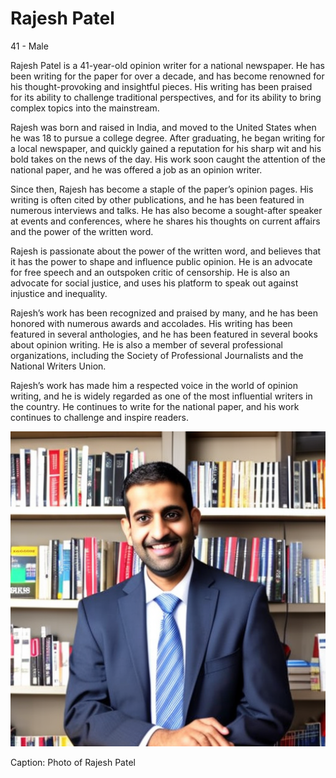 
# Rajesh Patel
41 - Male


Rajesh Patel is a 41-year-old opinion writer for a national newspaper. He has been writing for the paper for over a decade, and has become renowned for his thought-provoking and insightful pieces. His writing has been praised for its ability to challenge traditional perspectives, and for its ability to bring complex topics into the mainstream.

Rajesh was born and raised in India, and moved to the United States when he was 18 to pursue a college degree. After graduating, he began writing for a local newspaper, and quickly gained a reputation for his sharp wit and his bold takes on the news of the day. His work soon caught the attention of the national paper, and he was offered a job as an opinion writer.

Since then, Rajesh has become a staple of the paper’s opinion pages. His writing is often cited by other publications, and he has been featured in numerous interviews and talks. He has also become a sought-after speaker at events and conferences, where he shares his thoughts on current affairs and the power of the written word.

Rajesh is passionate about the power of the written word, and believes that it has the power to shape and influence public opinion. He is an advocate for free speech and an outspoken critic of censorship. He is also an advocate for social justice, and uses his platform to speak out against injustice and inequality.

Rajesh’s work has been recognized and praised by many, and he has been honored with numerous awards and accolades. His writing has been featured in several anthologies, and he has been featured in several books about opinion writing. He is also a member of several professional organizations, including the Society of Professional Journalists and the National Writers Union.

Rajesh’s work has made him a respected voice in the world of opinion writing, and he is widely regarded as one of the most influential writers in the country. He continues to write for the national paper, and his work continues to challenge and inspire readers.


![Rajesh Patel, a 41-year-old male opinion writer for a national newspaper. He has short black hair and a goatee, and wears a navy blue suit with a white shirt and a red tie. He has a serious expression on his face, and he is looking directly at the camera. He is standing in front of a bookshelf filled with books, with a desk and laptop to his side.](../images/13.png)

Caption: Photo of Rajesh Patel

